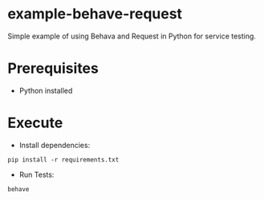 # example-behave-request
Simple example of using Behava and Request in Python for service testing.

# Prerequisites
- Python installed

# Execute
- Install dependencies:
```
pip install -r requirements.txt
```

- Run Tests:
```
behave
```